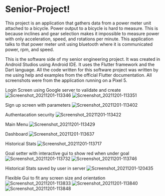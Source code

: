 # Senior-Project!

This project is an application that gathers data from a power meter unit attached to a bicycle. Power output to a bicycle is hard to measure. This is because inclines and gear selection makes it impossible to measure power with only acceleration, speed, and rotations per minute. This application talks to that power meter unit using bluetooth where it is communicated power, rpm, and speed. 

This is the software side of my senior engineering project. It was created in Android Studios using Android IDE. It uses the Flutter framework and the Dart language.  All the code written for this software project was written by me using help and examples from the official Flutter documentation. All screenshots were from the application running on a Pixel 5.


Login Screen using Google server to validate and create
![Screenshot_20211201-113346](https://user-images.githubusercontent.com/58048329/161627944-552725ca-eeca-4854-b527-4b26a5b41e58.jpg)
![Screenshot_20211201-113351](https://user-images.githubusercontent.com/58048329/161627949-c3205313-de34-4beb-82dc-b395f8ab5eaa.jpg)

Sign up screen with parameters
![Screenshot_20211201-113402](https://user-images.githubusercontent.com/58048329/161628099-04b0fcfe-434e-4f0d-a5fd-685dcca26ba6.jpg)

Authentacation security
![Screenshot_20211201-113422](https://user-images.githubusercontent.com/58048329/161628138-08b20871-d52c-4310-ab25-4c1b32afeb83.jpg)

Main Menu
![Screenshot_20211201-113429](https://user-images.githubusercontent.com/58048329/161628165-bc25cf2c-b172-44c6-b44d-15a741d90a15.jpg)

Dashboard
![Screenshot_20211201-113637](https://user-images.githubusercontent.com/58048329/161628192-d0bfad83-3fd1-495a-a65b-67c7bf804682.jpg)

Historical Stats
![Screenshot_20211201-113717](https://user-images.githubusercontent.com/58048329/161628230-0b593505-5c52-4a8f-92fd-f8b31550ed19.jpg)

Goal setter with interactive gui to show red when under goal
![Screenshot_20211201-113732](https://user-images.githubusercontent.com/58048329/161628307-e125193d-3c96-4eac-b43c-eba192fb9328.jpg)
![Screenshot_20211201-113746](https://user-images.githubusercontent.com/58048329/161628325-21200a7a-f300-4689-ba8b-cab4737609ba.jpg)

Historical Stats saved by user in server
![Screenshot_20211201-120435](https://user-images.githubusercontent.com/58048329/161628493-107422ed-4a9e-47e5-9710-9542670fc5a4.jpg)

Flexible Gui to fit any screen size and orientation 
![Screenshot_20211201-113833](https://user-images.githubusercontent.com/58048329/161628388-1b876a20-eb3d-4d9c-9a92-6289a1601baa.jpg)
![Screenshot_20211201-113840](https://user-images.githubusercontent.com/58048329/161628404-6f4c109b-898e-4a04-8b20-291d734b4bf4.jpg)
![Screenshot_20211201-113848](https://user-images.githubusercontent.com/58048329/161628422-4ca66b8a-8d6d-4d85-90da-29023ef038c2.jpg)

